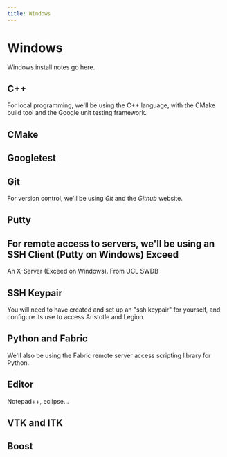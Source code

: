 ```yaml
---
title: Windows
---
```


Windows
=======

Windows install notes go here.

C++
---

For local programming, we'll be using the C++ language, with the CMake build tool and the Google unit testing framework.

CMake
-----

Googletest
----------

Git
---

For version control, we'll be using *Git* and the *Github* website.

Putty
-----

For remote access to servers, we'll be using an SSH Client (Putty on Windows)
Exceed
------

An X-Server (Exceed on Windows).
From UCL SWDB

SSH Keypair
-----------

You will need to have created and set up an "ssh keypair" for yourself, and configure its use to access Aristotle and Legion

Python and Fabric
-----------------

We'll also be using the Fabric remote server access scripting library for Python.

Editor
------

Notepad++, eclipse...

VTK and ITK
-----------

Boost
----
